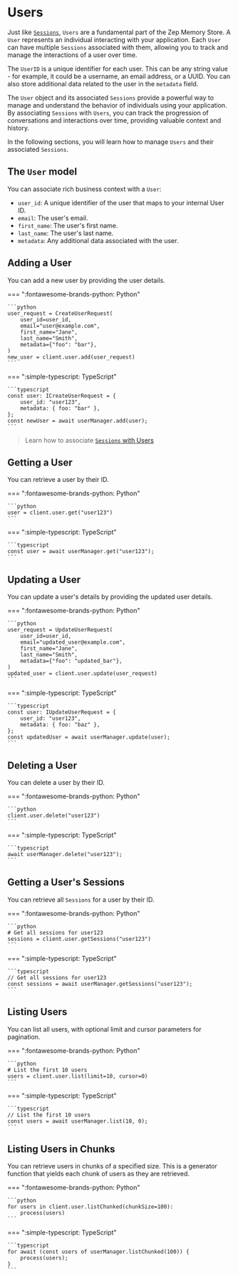 # Users

Just like [`Sessions`](sessions.md), `Users` are a fundamental part of the Zep Memory Store. A `User` represents an individual interacting with your application. Each `User` can have multiple `Sessions` associated with them, allowing you to track and manage the interactions of a user over time.

The `UserID` is a unique identifier for each user. This can be any string value - for example, it could be a username, an email address, or a UUID. You can also store additional data related to the user in the `metadata` field.

The `User` object and its associated `Sessions` provide a powerful way to manage and understand the behavior of individuals using your application. By associating `Sessions` with `Users`, you can track the progression of conversations and interactions over time, providing valuable context and history.

In the following sections, you will learn how to manage `Users` and their associated `Sessions`.

## The `User` model

You can associate rich business context with a `User`:

- `user_id`: A unique identifier of the user that maps to your internal User ID.
- `email`: The user's email.
- `first_name`: The user's first name.
- `last_name`: The user's last name.
- `metadata`: Any additional data associated with the user.


## Adding a User

You can add a new user by providing the user details.

=== ":fontawesome-brands-python: Python"

    ```python
    user_request = CreateUserRequest(
        user_id=user_id,
        email="user@example.com",
        first_name="Jane",
        last_name="Smith",
        metadata={"foo": "bar"},
    )
    new_user = client.user.add(user_request)
    ```

=== ":simple-typescript: TypeScript"

    ```typescript
    const user: ICreateUserRequest = {
        user_id: "user123",
        metadata: { foo: "bar" },
    };
    const newUser = await userManager.add(user);
    ```

> Learn how to associate [`Sessions` with Users](sessions.md)

## Getting a User

You can retrieve a user by their ID.

=== ":fontawesome-brands-python: Python"

    ```python
    user = client.user.get("user123")
    ```

=== ":simple-typescript: TypeScript"

    ```typescript
    const user = await userManager.get("user123");
    ```

## Updating a User

You can update a user's details by providing the updated user details.

=== ":fontawesome-brands-python: Python"

    ```python
    user_request = UpdateUserRequest(
        user_id=user_id,
        email="updated_user@example.com",
        first_name="Jane",
        last_name="Smith",
        metadata={"foo": "updated_bar"},
    )
    updated_user = client.user.update(user_request)
    ```

=== ":simple-typescript: TypeScript"

    ```typescript
    const user: IUpdateUserRequest = {
        user_id: "user123",
        metadata: { foo: "baz" },
    };
    const updatedUser = await userManager.update(user);
    ```

## Deleting a User

You can delete a user by their ID.

=== ":fontawesome-brands-python: Python"

    ```python
    client.user.delete("user123")
    ```

=== ":simple-typescript: TypeScript"

    ```typescript
    await userManager.delete("user123");
    ```



## Getting a User's Sessions

You can retrieve all `Sessions` for a user by their ID.

=== ":fontawesome-brands-python: Python"

    ```python
    # Get all sessions for user123
    sessions = client.user.getSessions("user123")
    ```

=== ":simple-typescript: TypeScript"

    ```typescript
    // Get all sessions for user123
    const sessions = await userManager.getSessions("user123");
    ```

## Listing Users

You can list all users, with optional limit and cursor parameters for pagination.

=== ":fontawesome-brands-python: Python"

    ```python
    # List the first 10 users
    users = client.user.list(limit=10, cursor=0)
    ```

=== ":simple-typescript: TypeScript"

    ```typescript
    // List the first 10 users
    const users = await userManager.list(10, 0);
    ```

## Listing Users in Chunks

You can retrieve users in chunks of a specified size. This is a generator function that yields each chunk of users as they are retrieved.

=== ":fontawesome-brands-python: Python"

    ```python
    for users in client.user.listChunked(chunkSize=100):
        process(users)
    ```

=== ":simple-typescript: TypeScript"

    ```typescript
    for await (const users of userManager.listChunked(100)) {
        process(users);
    }
    ```


